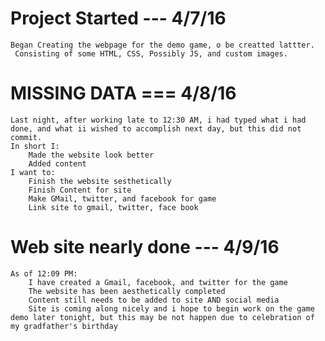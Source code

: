 # Project Started --- 4/7/16
    Began Creating the webpage for the demo game, o be creatted lattter.
     Consisting of some HTML, CSS, Possibly JS, and custom images.
# MISSING DATA === 4/8/16
    Last night, after working late to 12:30 AM, i had typed what i had done, and what ii wished to accomplish next day, but this did not commit.
    In short I:
        Made the website look better
        Added content
    I want to:
        Finish the website sesthetically
        Finish Content for site
        Make GMail, twitter, and facebook for game
        Link site to gmail, twitter, face book
# Web site nearly done --- 4/9/16
    As of 12:09 PM:
        I have created a Gmail, facebook, and twitter for the game
        The website has been aesthetically completed
        Content still needs to be added to site AND social media
        Site is coming along nicely and i hope to begin work on the game demo later tonight, but this may be not happen due to celebration of my gradfather's birthday
